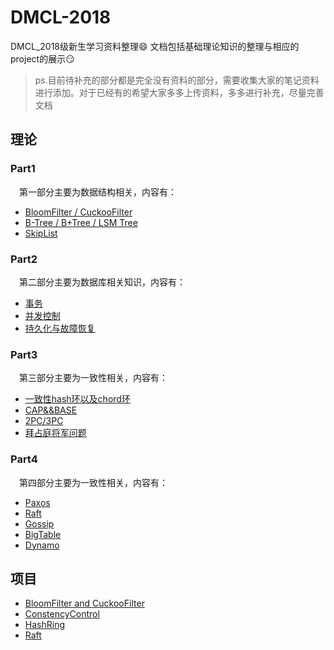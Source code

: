 # DMCL-2018
DMCL_2018级新生学习资料整理:smile:
文档包括基础理论知识的整理与相应的project的展示:smirk:
> ps.目前待补充的部分都是完全没有资料的部分，需要收集大家的笔记资料进行添加。对于已经有的希望大家多多上传资料，多多进行补充，尽量完善文档
## 理论
### Part1
&emsp;第一部分主要为数据结构相关，内容有：
- [BloomFilter / CuckooFilter](https://github.com/dmclNewbee302/DMCL-2018/blob/master/Theory/Part1_DataStructure/Bloom%20Filter%20%E4%B8%8E%20Cuckoo%20Filter%E6%A6%82%E5%BF%B5%E4%B8%8E%E6%AF%94%E8%BE%83.md)
- [B-Tree / B+Tree / LSM Tree](https://github.com/dmclNewbee302/DMCL-2018/blob/master/Theory/Part1_DataStructure/B%20Tree%20B%2B%20Tree%20%E4%B8%8E%20LSM%20Tree%E7%AE%80%E4%BB%8B%E4%B8%8E%E6%AF%94%E8%BE%83.md)
- [SkipList](https://github.com/dmclNewbee302/DMCL-2018/blob/master/Theory/Part1_DataStructure/%E8%B7%B3%E8%A1%A8.md)

### Part2
&emsp;第二部分主要为数据库相关知识，内容有：
- [事务](https://github.com/dmclNewbee302/DMCL-2018/blob/master/Theory/Part2_DB_Transaction/%E4%BA%8B%E5%8A%A1.md)
- [并发控制](https://github.com/dmclNewbee302/DMCL-2018/blob/master/Theory/Part2_DB_Transaction/%E5%B9%B6%E5%8F%91%E6%8E%A7%E5%88%B6.md) 
- [持久化与故障恢复](https://github.com/dmclNewbee302/DMCL-2018/blob/master/Theory/Part2_DB_Transaction/%E6%8C%81%E4%B9%85%E5%8C%96%E4%B8%8E%E6%95%85%E9%9A%9C%E6%81%A2%E5%A4%8D.md)


### Part3
&emsp;第三部分主要为一致性相关，内容有：
- [一致性hash环以及chord环](https://github.com/dmclNewbee302/DMCL-2018/blob/master/Theory/Part3_Consistency/%E4%B8%80%E8%87%B4%E6%80%A7%E5%93%88%E5%B8%8C%E5%92%8Cchord%E7%8E%AF.md)
- [CAP&&BASE](https://github.com/dmclNewbee302/DMCL-2018/blob/master/Theory/Part3_Consistency/CAP%E5%AE%9A%E7%90%86.md)
- [2PC/3PC](https://github.com/dmclNewbee302/DMCL-2018/blob/master/Theory/Part3_Consistency/2PC_3PC.md)
- [拜占庭将军问题](https://github.com/dmclNewbee302/DMCL2018/blob/master/Theory/Part3_Consistency/%E6%8B%9C%E5%8D%A0%E5%BA%AD%E5%B0%86%E5%86%9B%E9%97%AE%E9%A2%98.md)

### Part4
&emsp;第四部分主要为一致性相关，内容有：
- [Paxos](https://github.com/dmclNewbee302/DMCL-2018/blob/master/Theory/Part4_DistributedConsensus/paxos%E8%BF%87%E7%A8%8B%E6%8E%A8%E5%AF%BC.md)
- [Raft](https://github.com/dmclNewbee302/DMCL-2018/blob/master/Theory/Part4_DistributedConsensus/raft-zh_cn.md) 
- [Gossip](https://github.com/dmclNewbee302/DMCL-2018/blob/master/Theory/Part4_DistributedConsensus/gossip.md)
- [BigTable](./Theory/Part4_DistributedConsensus/Bigtable.md)
- [Dynamo](./Theory/Part4_DistributedConsensus/DynamoDB.md)

## 项目
- [BloomFilter and CuckooFilter](./Project/BloomFilter_CuckooFilter)
- [ConstencyControl](./Project/ConcurrencyControl)
- [HashRing](https://github.com/Mclarenyang/ConsistentHash)
- [Raft](./Project/Raft)
